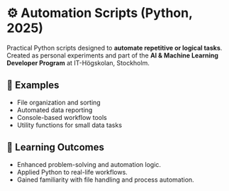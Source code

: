 # ⚙️ Automation Scripts (Python, 2025)

Practical Python scripts designed to **automate repetitive or logical tasks**.  
Created as personal experiments and part of the **AI & Machine Learning Developer Program** at IT-Högskolan, Stockholm.

## 🧩 Examples
- File organization and sorting  
- Automated data reporting  
- Console-based workflow tools  
- Utility functions for small data tasks  

## 🧠 Learning Outcomes
- Enhanced problem-solving and automation logic.  
- Applied Python to real-life workflows.  
- Gained familiarity with file handling and process automation.

